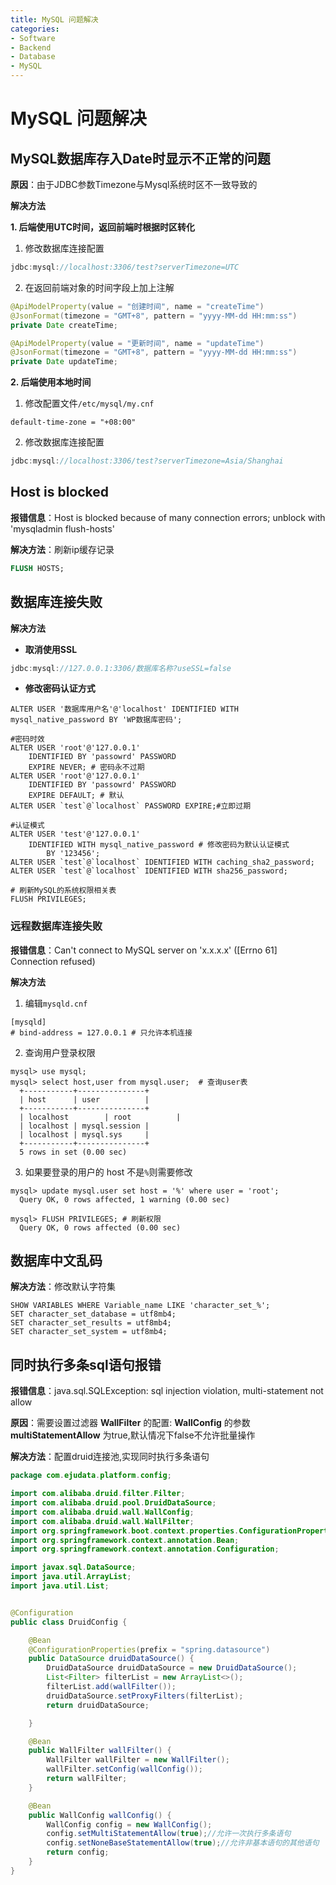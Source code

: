 ```yaml
---
title: MySQL 问题解决
categories:
- Software
- Backend
- Database
- MySQL
---
```

# MySQL 问题解决

## MySQL数据库存入Date时显示不正常的问题

**原因**：由于JDBC参数Timezone与Mysql系统时区不一致导致的

**解决方法**

**1. 后端使用UTC时间，返回前端时根据时区转化**

1. 修改数据库连接配置

```java
jdbc:mysql://localhost:3306/test?serverTimezone=UTC
```

2. 在返回前端对象的时间字段上加上注解

```java
@ApiModelProperty(value = "创建时间", name = "createTime")
@JsonFormat(timezone = "GMT+8", pattern = "yyyy-MM-dd HH:mm:ss")
private Date createTime;

@ApiModelProperty(value = "更新时间", name = "updateTime")
@JsonFormat(timezone = "GMT+8", pattern = "yyyy-MM-dd HH:mm:ss")
private Date updateTime;
```

**2. 后端使用本地时间**

1. 修改配置文件`/etc/mysql/my.cnf`

```
default-time-zone = "+08:00"
```

2. 修改数据库连接配置

```java
jdbc:mysql://localhost:3306/test?serverTimezone=Asia/Shanghai
```

## Host is blocked

**报错信息**：Host is blocked because of many connection errors; unblock with 'mysqladmin flush-hosts'

**解决方法**：刷新ip缓存记录

```sql
FLUSH HOSTS;
```

## 数据库连接失败

**解决方法**

- **取消使用SSL**

```java
jdbc:mysql://127.0.0.1:3306/数据库名称?useSSL=false
```

- **修改密码认证方式**

```mysql
ALTER USER '数据库用户名'@'localhost' IDENTIFIED WITH mysql_native_password BY 'WP数据库密码';

#密码时效
ALTER USER 'root'@'127.0.0.1'
    IDENTIFIED BY 'passowrd' PASSWORD
    EXPIRE NEVER; # 密码永不过期
ALTER USER 'root'@'127.0.0.1'
    IDENTIFIED BY 'passowrd' PASSWORD
    EXPIRE DEFAULT; # 默认
ALTER USER `test`@`localhost` PASSWORD EXPIRE;#立即过期

#认证模式
ALTER USER 'test'@'127.0.0.1'
    IDENTIFIED WITH mysql_native_password # 修改密码为默认认证模式
        BY '123456';
ALTER USER `test`@`localhost` IDENTIFIED WITH caching_sha2_password;
ALTER USER `test`@`localhost` IDENTIFIED WITH sha256_password;

# 刷新MySQL的系统权限相关表
FLUSH PRIVILEGES;
```

### 远程数据库连接失败

**报错信息**：Can't connect to MySQL server on 'x.x.x.x' ([Errno 61] Connection refused)

**解决方法**

1. 编辑`mysqld.cnf`

```mysql
[mysqld]
# bind-address = 127.0.0.1 # 只允许本机连接
```

2. 查询用户登录权限

```mysql
mysql> use mysql;
mysql> select host,user from mysql.user;  # 查询user表
  +-----------+---------------+
  | host      | user          |
  +-----------+---------------+
  | localhost        | root          |
  | localhost | mysql.session |
  | localhost | mysql.sys     |
  +-----------+---------------+
  5 rows in set (0.00 sec)
```

3. 如果要登录的用户的 host 不是`%`则需要修改

```mysql
mysql> update mysql.user set host = '%' where user = 'root';
  Query OK, 0 rows affected, 1 warning (0.00 sec)

mysql> FLUSH PRIVILEGES; # 刷新权限
  Query OK, 0 rows affected (0.00 sec)  
```

## 数据库中文乱码

**解决方法**：修改默认字符集

```mysql
SHOW VARIABLES WHERE Variable_name LIKE 'character_set_%';
SET character_set_database = utf8mb4;
SET character_set_results = utf8mb4;
SET character_set_system = utf8mb4;
```

## 同时执行多条sql语句报错

**报错信息**：java.sql.SQLException: sql injection violation, multi-statement not allow

**原因**：需要设置过滤器 **WallFilter** 的配置: **WallConfig** 的参数 **multiStatementAllow** 为true,默认情况下false不允许批量操作

**解决方法**：配置druid连接池,实现同时执行多条语句

```java
package com.ejudata.platform.config;

import com.alibaba.druid.filter.Filter;
import com.alibaba.druid.pool.DruidDataSource;
import com.alibaba.druid.wall.WallConfig;
import com.alibaba.druid.wall.WallFilter;
import org.springframework.boot.context.properties.ConfigurationProperties;
import org.springframework.context.annotation.Bean;
import org.springframework.context.annotation.Configuration;

import javax.sql.DataSource;
import java.util.ArrayList;
import java.util.List;


@Configuration
public class DruidConfig {

    @Bean
    @ConfigurationProperties(prefix = "spring.datasource")
    public DataSource druidDataSource() {
        DruidDataSource druidDataSource = new DruidDataSource();
        List<Filter> filterList = new ArrayList<>();
        filterList.add(wallFilter());
        druidDataSource.setProxyFilters(filterList);
        return druidDataSource;

    }

    @Bean
    public WallFilter wallFilter() {
        WallFilter wallFilter = new WallFilter();
        wallFilter.setConfig(wallConfig());
        return wallFilter;
    }

    @Bean
    public WallConfig wallConfig() {
        WallConfig config = new WallConfig();
        config.setMultiStatementAllow(true);//允许一次执行多条语句
        config.setNoneBaseStatementAllow(true);//允许非基本语句的其他语句
        return config;
    }
}
```
